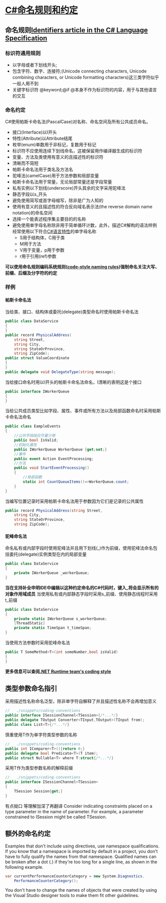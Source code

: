 # [C#命名规则和约定](https://learn.microsoft.com/en-us/dotnet/csharp/fundamentals/coding-style/identifier-names)
## 命名规则[Identifiers article in the C# Language Specification](https://learn.microsoft.com/en-us/dotnet/csharp/language-reference/language-specification/lexical-structure#643-identifiers)
### 标识符通用规则
- 以字母或者下划线开头;
- 包含字符、数字、连接符;(Unicode connecting characters, Unicode combining characters, or Unicode formatting characters)这三类字符似乎一般人用不到
- 关键字标识符 @keyword;@if @本身不作为标识符的内容，用于与其他语言的交互
### 命名约定
C#使用帕斯卡命名法(PascalCase)对名称、命名空间及所有公共成员命名。
- 接口(Interface)以I开头
- 特性(Attribute)以Attribute结尾
- 枚举(enum)单数用于非标记，复数用于标记
- 标识符不应使用连续下划线命名，这被保留用作编译器生成的标识符
- 变量、方法及类使用有意义的且描述性的标识符
- 清晰而不简短
- 帕斯卡命名法用于类名及方法名
- 驼峰法(camelCase)用于方法参数和局部变量
- 帕斯卡命名法用于常量，无论局部常量还是字段常量
- 私有实例以下划线(underscore)开头其余的文字采用驼峰法
- 静态字段以s_开头
- 避免使用简写或首字母缩写，除非是广为人知的
- 使用有意义的且描述性的符合反向域名表示法(the reverse domain name notation)的命名空间
- 选择一个能表述程序集主要目的的名称
- 避免使用单字母名称除非用于简单循环计数，此外，描述C#解构的语法样例经常使用以下符合[C#语言特性](https://learn.microsoft.com/en-us/dotnet/csharp/language-reference/language-specification/lexical-structure#643-identifiers)的单字母名称
  - S用于结构体，C用于类
  - M用于方法
  - V用于变量，p用于参数
  - r用于引用(ref)参数

**可以使用命名规则编码系统规则([code-style naming rules](https://learn.microsoft.com/en-us/dotnet/fundamentals/code-analysis/style-rules/naming-rules))强制命名关注大写、前缀、后缀及分字符的约定**

### 样例
#### 帕斯卡命名法
当给类、接口、结构体或委托(delegate)类型命名时使用帕斯卡命名法
```C#
public class DataService
{
}
public record PhysicalAddress(
    string Street,
    string City,
    string StateOrProvince,
    string ZipCode);
public struct ValueCoordinate
{
}
public delegate void DelegateType(string message);
```
当给接口命名时用以I开头的帕斯卡命名法命名，I清晰的表明这是个接口
```C#
public interface IWorkerQueue
{
}
```
当给公共成员类型比如字段、属性、事件或所有方法以及局部函数命名时采用帕斯卡命名法命名
```C#
public class EampleEvents
{
    //公共字段段应尽量少用
    public bool IsValid;
    //初始化属性
    public IWorkerQueue WorkerQueue {get;set;}
    //事件
    public event Action EventProcessing;
    //方法
    public void StartEventProcessing()
    {
        //局部函数
        static int CountQueueItems()=>WorkerQueue.count;
    }
}
```
当编写位置记录时采用帕斯卡命名法用于参数因为它们是记录的公共属性
```C#
public record PhysicalAddress(string Street,
    string City,
    string StateOrProvince,
    string ZipCode);
```
#### 驼峰命名法
命名私有或内部字段时使用驼峰法并且用下划线(_)作为前缀，使用驼峰法命名包括委托(delegate)实例类型在内的局部变量
```C#
public class DataService
{
    private IWorkerQueue _workerQueue;
}
```
**当在支持补全申明IDE中编辑以这种约定命名的C#代码时，键入_将会显示所有的对象作用域成员**
当使用私有或内部静态字段时采用s_前缀、使用静态线程时采用t_前缀
```C#
public class DataService
{
    private static IWorkerQueue s_workerQueue;
    [ThreadStatic]
    private static TimeSpan t_timeSpan;
}
```
当使用方法参数时采用驼峰命名法
```C#
public T SomeMethod<T>(int someNumber,bool isValid)
{
}
```
**更多信息可以查阅[.NET Runtime team's coding style](https://github.com/dotnet/runtime/blob/main/docs/coding-guidelines/coding-style.md)**
## 类型参数命名指引
采用描述性名称命名泛型，除非单字符自解释了并且描述性名称不会再增加意义
```C#
//   ./snippets/coding-conventions
public interface ISessionChannel<TSession>{/*...*/}
public delegate TOutput Converter<TInput,TOutput>(TInput from);
public class List<T>{/*...*/}
```
慎重使用T作为单字符类型参数的名称
```C#
//   ./snippets/coding-conventions
public int IComparer<T>(){return 0;}
public delegate bool Predicate<T>(T item);
public struct Nullable<T> where T:struct{/*...*/}
```
采用T作为类型参数名称的解释前缀
```C#
//   ./snippets/coding-conventions
public interface ISessionChannel<TSession>
{
    TSession Session{get;}
}
```
有点拗口 等理解加深了再翻译
Consider indicating constraints placed on a type parameter in the name of parameter. For example, a parameter constrained to ISession might be called TSession.
## 额外的命名约定
Examples that don't include using directives, use namespace qualifications. If you know that a namespace is imported by default in a project, you don't have to fully qualify the names from that namespace. Qualified names can be broken after a dot (.) if they're too long for a single line, as shown in the following example.
```C#
var currentPerformanceCounterCategory = new System.Diagnostics.
    PerformanceCounterCategory();
```
You don't have to change the names of objects that were created by using the Visual Studio designer tools to make them fit other guidelines.